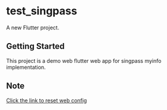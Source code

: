 # test_singpass

A new Flutter project.

## Getting Started

This project is a demo web flutter web app for singpass myinfo implementation.

## Note

[Click the link to reset web config](https://stackoverflow.com/questions/71157863/dart-flutter-http-request-raises-xmlhttprequest-error)
